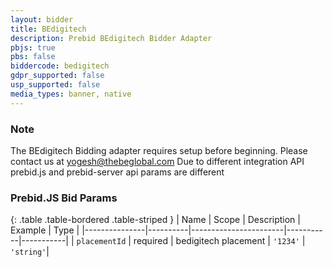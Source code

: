 ```yaml
---
layout: bidder
title: BEdigitech
description: Prebid BEdigitech Bidder Adapter
pbjs: true
pbs: false
biddercode: bedigitech
gdpr_supported: false
usp_supported: false
media_types: banner, native
---
```


### Note

The BEdigitech Bidding adapter requires setup before beginning. Please contact us at <yogesh@thebeglobal.com>
Due to different integration API prebid.js and prebid-server api params are different

### Prebid.JS Bid Params

{: .table .table-bordered .table-striped }
| Name          | Scope    | Description           | Example   | Type      |
|---------------|----------|-----------------------|-----------|-----------|
| `placementId` | required | bedigitech placement  | `'1234'`  | `'string'`|

